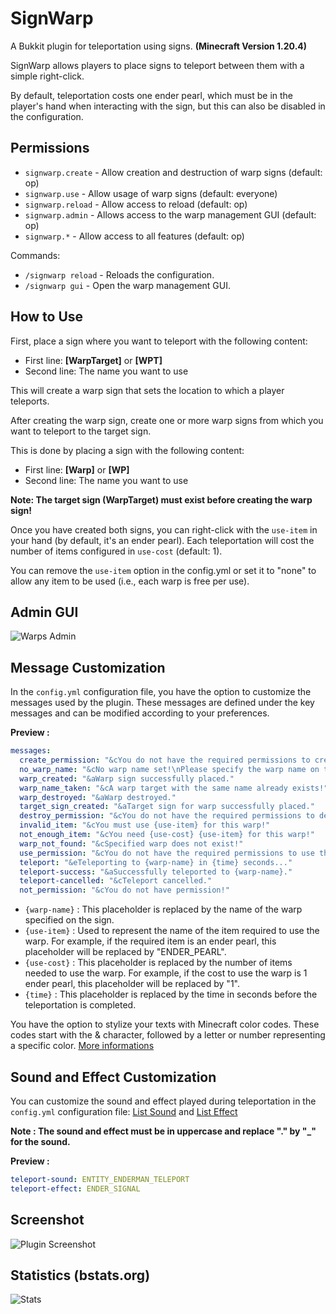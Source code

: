 # SignWarp

A Bukkit plugin for teleportation using signs.
**(Minecraft Version 1.20.4)**

SignWarp allows players to place signs to teleport between them with a simple right-click.

By default, teleportation costs one ender pearl, which must be in the player's hand when interacting with the sign, but this can also be disabled in the configuration.
## Permissions

- `signwarp.create` - Allow creation and destruction of warp signs (default: op)
- `signwarp.use` - Allow usage of warp signs (default: everyone)
- `signwarp.reload` - Allow access to reload (default: op)
- `signwarp.admin` - Allows access to the warp management GUI (default: op)
- `signwarp.*` - Allow access to all features (default: op)

Commands:
- `/signwarp reload` - Reloads the configuration.
- `/signwarp gui` - Open the warp management GUI.
## How to Use

First, place a sign where you want to teleport with the following content:

- First line: **[WarpTarget]** or **[WPT]**
- Second line: The name you want to use

This will create a warp sign that sets the location to which a player teleports.

After creating the warp sign, create one or more warp signs from which you want to teleport to the target sign.

This is done by placing a sign with the following content:

- First line: **[Warp]** or **[WP]**
- Second line: The name you want to use

**Note: The target sign (WarpTarget) must exist before creating the warp sign!**

Once you have created both signs, you can right-click with the `use-item` in your hand (by default, it's an ender pearl).
Each teleportation will cost the number of items configured in `use-cost` (default: 1).

You can remove the `use-item` option in the config.yml or set it to "none" to allow any item to be used (i.e., each warp is free per use).

## Admin GUI

![Warps Admin](https://i.imgur.com/jnY1pYG.gif)

## Message Customization

In the `config.yml` configuration file, you have the option to customize the messages used by the plugin. These messages are defined under the key messages and can be modified according to your preferences.

**Preview :**

```yaml
messages:
  create_permission: "&cYou do not have the required permissions to create warp signs!"
  no_warp_name: "&cNo warp name set!\nPlease specify the warp name on the second line."
  warp_created: "&aWarp sign successfully placed."
  warp_name_taken: "&cA warp target with the same name already exists!"
  warp_destroyed: "&aWarp destroyed."
  target_sign_created: "&aTarget sign for warp successfully placed."
  destroy_permission: "&cYou do not have the required permissions to destroy warp signs!"
  invalid_item: "&cYou must use {use-item} for this warp!"
  not_enough_item: "&cYou need {use-cost} {use-item} for this warp!"
  warp_not_found: "&cSpecified warp does not exist!"
  use_permission: "&cYou do not have the required permissions to use the warp sign!"
  teleport: "&eTeleporting to {warp-name} in {time} seconds..."
  teleport-success: "&aSuccessfully teleported to {warp-name}."
  teleport-cancelled: "&cTeleport cancelled."
  not_permission: "&cYou do not have permission!"
  ```

- `{warp-name}` : This placeholder is replaced by the name of the warp specified on the sign.
- `{use-item}` : Used to represent the name of the item required to use the warp. For example, if the required item is an ender pearl, this placeholder will be replaced by "ENDER_PEARL".
- `{use-cost}` : This placeholder is replaced by the number of items needed to use the warp. For example, if the cost to use the warp is 1 ender pearl, this placeholder will be replaced by "1".
- `{time}` : This placeholder is replaced by the time in seconds before the teleportation is completed.

You have the option to stylize your texts with Minecraft color codes. These codes start with the & character, followed by a letter or number representing a specific color. [More informations](https://www.digminecraft.com/lists/color_list_pc.php)

## Sound and Effect Customization

You can customize the sound and effect played during teleportation in the `config.yml` configuration file:
[List Sound](https://www.digminecraft.com/lists/sound_list_pc.php) and [List Effect](https://hub.spigotmc.org/javadocs/spigot/org/bukkit/Effect.html)

**Note : The sound and effect must be in uppercase and replace "." by "_" for the sound.**

**Preview :**
```yaml
teleport-sound: ENTITY_ENDERMAN_TELEPORT
teleport-effect: ENDER_SIGNAL
```
## Screenshot

![Plugin Screenshot](https://i.imgur.com/vrdM5sD.png)

## Statistics (bstats.org)

![Stats](https://bstats.org/signatures/bukkit/SignWarps.svg)